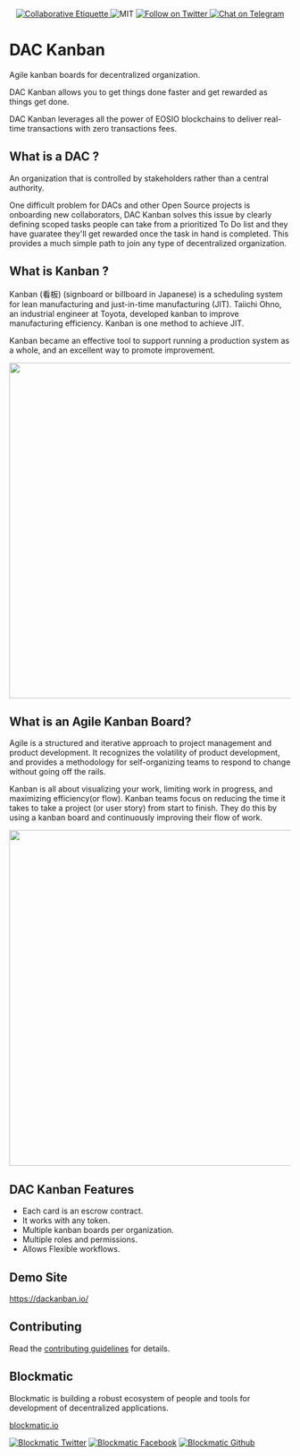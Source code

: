 <p align="center">
	</a>
	<a href="https://git.io/col">
		<img src="https://img.shields.io/badge/%E2%9C%93-collaborative_etiquette-brightgreen.svg" alt="Collaborative Etiquette">
	</a>
	<img src="https://img.shields.io/dub/l/vibe-d.svg" alt="MIT" />
	<a href="https://twitter.com/intent/follow?screen_name=blockmatic_io">
	<img src="https://img.shields.io/twitter/follow/blockmatic_io.svg?style=social&logo=twitter" alt="Follow on Twitter" />
	</a>
	<a href="https://t.me/cryptokanban">
		<img src="https://img.shields.io/badge/-Chat%20on%20Telegram-blue?style=social&logo=telegram" alt="Chat on Telegram">
	</a>
</p>

# DAC Kanban

Agile kanban boards for decentralized organization.

DAC Kanban allows you to get things done faster and get rewarded as things get done.

DAC Kanban leverages all the power of EOSIO blockchains to deliver real-time transactions with zero transactions fees.

## What is a DAC ?

An organization that is controlled by stakeholders rather than a central authority.

One difficult problem for DACs and other Open Source projects is onboarding new collaborators, DAC Kanban solves this issue by clearly defining scoped tasks people can take from a prioritized To Do list and they have guaratee they'll get rewarded once the task in hand is completed. This provides a much simple path to join any type of decentralized organization.

## What is Kanban ?

Kanban (看板) (signboard or billboard in Japanese) is a scheduling system for lean manufacturing and just-in-time manufacturing (JIT). Taiichi Ohno, an industrial engineer at Toyota, developed kanban to improve manufacturing efficiency. Kanban is one method to achieve JIT. 

Kanban became an effective tool to support running a production system as a whole, and an excellent way to promote improvement. 

<p align="center">
	<img src="https://www.agilesparks.com/wp-content/uploads/2018/05/limitingwip.jpg" width="600">
</p>

## What is an Agile Kanban Board?

Agile is a structured and iterative approach to project management and product development. It recognizes the volatility of product development, and provides a methodology for self-organizing teams to respond to change without going off the rails. 

Kanban is all about visualizing your work, limiting work in progress, and maximizing efficiency(or flow). Kanban teams focus on reducing the time it takes to take a project (or user story) from start to finish. They do this by using a kanban board and continuously improving their flow of work. 

<p align="center">
    <a href="https://www.youtube.com/watch?v=Oux-frfCLCo" target="_blank">
	<img src="https://user-images.githubusercontent.com/391270/63707562-74ab3800-c7ef-11e9-88c5-53ddc91bbd95.png" width="600">
    </a>
</p>

## DAC Kanban Features

- Each card is an escrow contract.
- It works with any token.
- Multiple kanban boards per organization.
- Multiple roles and permissions.
- Allows Flexible workflows.

## Demo Site 

https://dackanban.io/

## Contributing

Read the [contributing guidelines](https://developers.blockmatic.io) for details. 

## Blockmatic

Blockmatic is building a robust ecosystem of people and tools for development of decentralized applications.

[blockmatic.io](https://blockmatic.io)

<!-- Please don't remove this: Grab your social icons from https://github.com/carlsednaoui/gitsocial -->

<!-- display the social media buttons in your README -->

[![Blockmatic Twitter][1.1]][1]
[![Blockmatic Facebook][2.1]][2]
[![Blockmatic Github][3.1]][3]

<!-- links to social media icons -->
<!-- no need to change these -->

<!-- icons with padding -->

[1.1]: http://i.imgur.com/tXSoThF.png 'twitter icon with padding'
[2.1]: http://i.imgur.com/P3YfQoD.png 'facebook icon with padding'
[3.1]: http://i.imgur.com/0o48UoR.png 'github icon with padding'

<!-- icons without padding -->

[1.2]: http://i.imgur.com/wWzX9uB.png 'twitter icon without padding'
[2.2]: http://i.imgur.com/fep1WsG.png 'facebook icon without padding'
[3.2]: http://i.imgur.com/9I6NRUm.png 'github icon without padding'

<!-- links to your social media accounts -->
<!-- update these accordingly -->

[1]: http://www.twitter.com/blockmatic_io
[2]: http://fb.me/blockmatic.io
[3]: http://www.github.com/blockmatic

<!-- Please don't remove this: Grab your social icons from https://github.com/carlsednaoui/gitsocial -->
